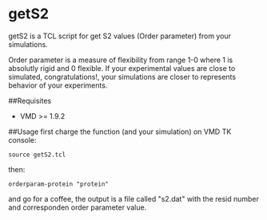 # getS2
getS2 is a TCL script for get S2 values (Order parameter) from your simulations.

Order parameter is a measure of flexibility from range 1-0 where 1 is absolutly rigid and 0 flexible.
If your experimental values are close to simulated, congratulations!, your simulations are closer to represents behavior of your experiments.

##Requisites
* VMD >= 1.9.2


##Usage
first charge the function (and your simulation) on VMD TK console:

	source getS2.tcl
  
then:
	
	orderparam-protein "protein"

and go for a coffee, the output is a file called "s2.dat" with the resid number and corresponden order parameter value.